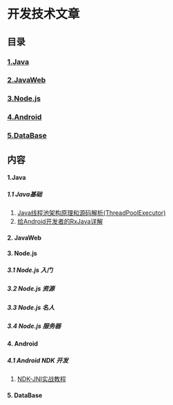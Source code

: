 # 开发技术文章
## 目录
### [1.Java](#user-content-1java-1)
### [2.JavaWeb](#user-content-2-javaweb)
### [3.Node.js](#user-content-3-nodejs)
### [4.Android](#user-content-4-android)
### [5.DataBase](#user-content-5-database)
## 内容
#### 1.Java
##### 1.1 Java基础

1. [Java线程池架构原理和源码解析(ThreadPoolExecutor)](http://blog.csdn.net/xieyuooo/article/details/8718741)
2. [给Android开发者的RxJava详解](http://gank.io/post/560e15be2dca930e00da1083)

#### 2. JavaWeb
#### 3. Node.js
##### 3.1 Node.js 入门
##### 3.2 Node.js 资源
##### 3.3 Node.js 名人
##### 3.4 Node.js 服务器
#### 4. Android
##### 4.1 Android NDK 开发

1. [NDK-JNI实战教程](http://yanbober.github.io/2015/02/14/android_studio_jni_1/)

#### 5. DataBase
